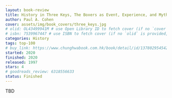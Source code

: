 ```yaml
---
layout: book-review
title: History in Three Keys, The Boxers as Event, Experience, and Myth
author: Paul A. Cohen
cover: assets/img/book_covers/three_keys.jpg
# olid: OL43499941M # use Open Library ID to fetch cover (if no `cover` is provided)
# isbn: 7539967447 # use ISBN to fetch cover (if no `olid` is provided, dashes are optional)
categories: History
tags: top-100
# buy_link: https://www.chunghwabook.com.hk/book/detail/id/1378029545429738599
started: 2020
finished: 2020
released: 1997
stars: 4
# goodreads_review: 6318556633
status: Finished
---
```


TBD